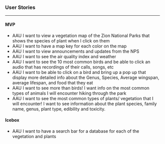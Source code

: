 ### User Stories
---
#### MVP
- AAU I want to view a vegetation map of the Zion National Parks that shows the species of plant when I click on them
- AAU I want to have a map key for each color on the map
- AAU I want to view announcements and updates from the NPS
- AAU I want to see the air quality index and weather
- AAU I want to see the 10 most common birds and be able to click an audio that has recordings of their calls, songs, etc
- AAU I want to be able to click on a bird and bring up a pop up that display more detailed info about the Genus, Species, Average wingspan, average lifespan, and food that they eat
- AAU I want to see more than birds! I want info on the most common types of animals I will encounter hiking through the park
- AAU I want to see the most common types of plants/ vegetation that I will encounter! I want to see information about the plant species, family name, genus, plant type, edibility and toxicity.

#### Icebox 
- AAU  I want to have a search bar for a database for each of the vegetation and plants
